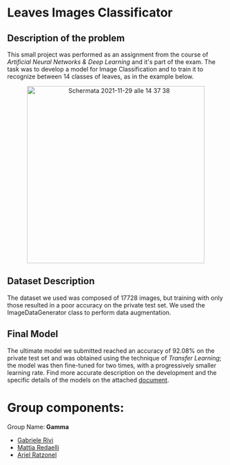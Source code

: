 # Leaves Images Classificator
## Description of the problem
This small project was performed as an assignment from the course of _Artificial Neural Networks & Deep Learning_ and it's part of the exam. 
The task was to develop a model for Image Classification and to train it to recognize between 14 classes of leaves, as in the example below.
<p align=center>
  <img width="412" alt="Schermata 2021-11-29 alle 14 37 38" src="https://user-images.githubusercontent.com/79969755/143877722-613956ca-cdd1-4ce9-be17-075853540133.png">
</p>

## Dataset Description
The dataset we used was composed of 17728 images, but training with only those resulted in a poor accuracy on the private test set. We used the ImageDataGenerator class to perform data augmentation. 

## Final Model
The ultimate model we submitted reached an accuracy of 92.08% on the private test set and was obtained using the technique of _Transfer Learning_; the model was then fine-tuned for two times, with a progressively smaller learning rate. Find more accurate description on the development and the specific details of the models on the attached [document](https://github.com/GabrieleRivi/Leaves_Images_Classificator/blob/main/First_homework_AND2L.pdf).

# Group components:
Group Name:<b> Gamma </b>

- [Gabriele Rivi](https://github.com/GabrieleRivi)
- [Mattia Redaelli](https://github.com/redaellimattia)
- [Ariel Ratzonel](https://github.com/ArielRatzonel00)

